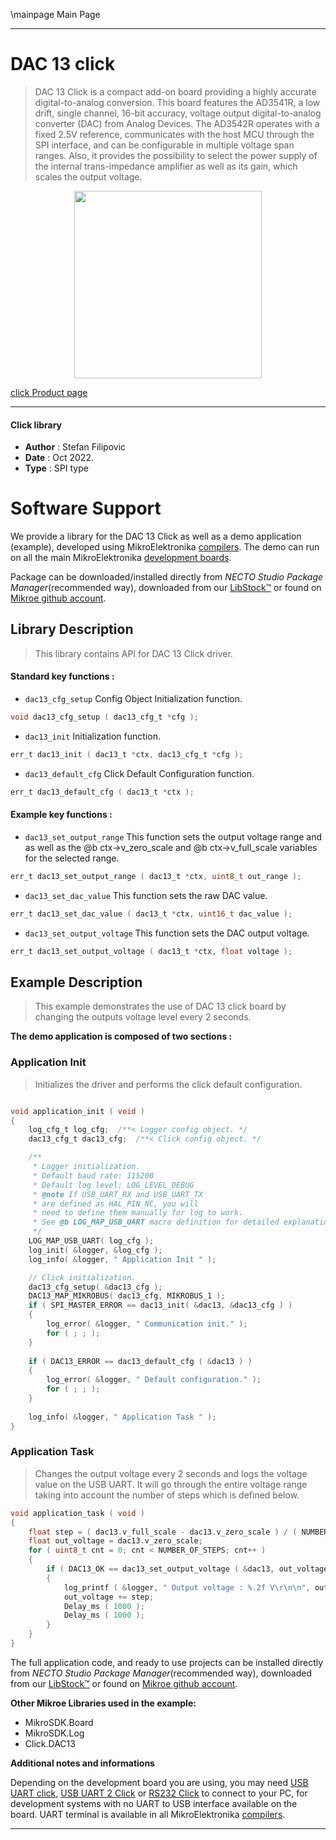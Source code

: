 \mainpage Main Page

---
# DAC 13 click

> DAC 13 Click is a compact add-on board providing a highly accurate digital-to-analog conversion. This board features the AD3541R, a low drift, single channel, 16-bit accuracy, voltage output digital-to-analog converter (DAC) from Analog Devices. The AD3542R operates with a fixed 2.5V reference, communicates with the host MCU through the SPI interface, and can be configurable in multiple voltage span ranges. Also, it provides the possibility to select the power supply of the internal trans-impedance amplifier as well as its gain, which scales the output voltage.

<p align="center">
  <img src="https://download.mikroe.com/images/click_for_ide/dac13_click.png" height=300px>
</p>

[click Product page](https://www.mikroe.com/dac-13-click)

---


#### Click library

- **Author**        : Stefan Filipovic
- **Date**          : Oct 2022.
- **Type**          : SPI type


# Software Support

We provide a library for the DAC 13 Click
as well as a demo application (example), developed using MikroElektronika
[compilers](https://www.mikroe.com/necto-studio).
The demo can run on all the main MikroElektronika [development boards](https://www.mikroe.com/development-boards).

Package can be downloaded/installed directly from *NECTO Studio Package Manager*(recommended way), downloaded from our [LibStock&trade;](https://libstock.mikroe.com) or found on [Mikroe github account](https://github.com/MikroElektronika/mikrosdk_click_v2/tree/master/clicks).

## Library Description

> This library contains API for DAC 13 Click driver.

#### Standard key functions :

- `dac13_cfg_setup` Config Object Initialization function.
```c
void dac13_cfg_setup ( dac13_cfg_t *cfg );
```

- `dac13_init` Initialization function.
```c
err_t dac13_init ( dac13_t *ctx, dac13_cfg_t *cfg );
```

- `dac13_default_cfg` Click Default Configuration function.
```c
err_t dac13_default_cfg ( dac13_t *ctx );
```

#### Example key functions :

- `dac13_set_output_range` This function sets the output voltage range and as well as the @b ctx->v_zero_scale and @b ctx->v_full_scale variables for the selected range.
```c
err_t dac13_set_output_range ( dac13_t *ctx, uint8_t out_range );
```

- `dac13_set_dac_value` This function sets the raw DAC value.
```c
err_t dac13_set_dac_value ( dac13_t *ctx, uint16_t dac_value );
```

- `dac13_set_output_voltage` This function sets the DAC output voltage.
```c
err_t dac13_set_output_voltage ( dac13_t *ctx, float voltage );
```

## Example Description

> This example demonstrates the use of DAC 13 click board by changing the outputs voltage level every 2 seconds.

**The demo application is composed of two sections :**

### Application Init

> Initializes the driver and performs the click default configuration.

```c

void application_init ( void )
{
    log_cfg_t log_cfg;  /**< Logger config object. */
    dac13_cfg_t dac13_cfg;  /**< Click config object. */

    /** 
     * Logger initialization.
     * Default baud rate: 115200
     * Default log level: LOG_LEVEL_DEBUG
     * @note If USB_UART_RX and USB_UART_TX 
     * are defined as HAL_PIN_NC, you will 
     * need to define them manually for log to work. 
     * See @b LOG_MAP_USB_UART macro definition for detailed explanation.
     */
    LOG_MAP_USB_UART( log_cfg );
    log_init( &logger, &log_cfg );
    log_info( &logger, " Application Init " );

    // Click initialization.
    dac13_cfg_setup( &dac13_cfg );
    DAC13_MAP_MIKROBUS( dac13_cfg, MIKROBUS_1 );
    if ( SPI_MASTER_ERROR == dac13_init( &dac13, &dac13_cfg ) )
    {
        log_error( &logger, " Communication init." );
        for ( ; ; );
    }
    
    if ( DAC13_ERROR == dac13_default_cfg ( &dac13 ) )
    {
        log_error( &logger, " Default configuration." );
        for ( ; ; );
    }
    
    log_info( &logger, " Application Task " );
}

```

### Application Task

> Changes the output voltage every 2 seconds and logs the voltage value on the USB UART.
It will go through the entire voltage range taking into account the number of steps which is defined below.

```c
void application_task ( void )
{
    float step = ( dac13.v_full_scale - dac13.v_zero_scale ) / ( NUMBER_OF_STEPS - 1 );
    float out_voltage = dac13.v_zero_scale;
    for ( uint8_t cnt = 0; cnt < NUMBER_OF_STEPS; cnt++ )
    {
        if ( DAC13_OK == dac13_set_output_voltage ( &dac13, out_voltage ) )
        {
            log_printf ( &logger, " Output voltage : %.2f V\r\n\n", out_voltage );
            out_voltage += step;
            Delay_ms ( 1000 );
            Delay_ms ( 1000 );
        }
    }
}
```

The full application code, and ready to use projects can be installed directly from *NECTO Studio Package Manager*(recommended way), downloaded from our [LibStock&trade;](https://libstock.mikroe.com) or found on [Mikroe github account](https://github.com/MikroElektronika/mikrosdk_click_v2/tree/master/clicks).

**Other Mikroe Libraries used in the example:**

- MikroSDK.Board
- MikroSDK.Log
- Click.DAC13

**Additional notes and informations**

Depending on the development board you are using, you may need
[USB UART click](https://www.mikroe.com/usb-uart-click),
[USB UART 2 Click](https://www.mikroe.com/usb-uart-2-click) or
[RS232 Click](https://www.mikroe.com/rs232-click) to connect to your PC, for
development systems with no UART to USB interface available on the board. UART
terminal is available in all MikroElektronika
[compilers](https://shop.mikroe.com/compilers).

---
